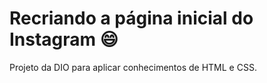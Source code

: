 # Recriando a página inicial do Instagram :smile:

Projeto da DIO para aplicar conhecimentos de HTML e CSS.

